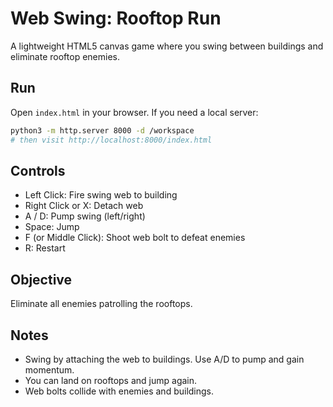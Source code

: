 # Web Swing: Rooftop Run

A lightweight HTML5 canvas game where you swing between buildings and eliminate rooftop enemies.

## Run

Open `index.html` in your browser. If you need a local server:

```bash
python3 -m http.server 8000 -d /workspace
# then visit http://localhost:8000/index.html
```

## Controls

- Left Click: Fire swing web to building
- Right Click or X: Detach web
- A / D: Pump swing (left/right)
- Space: Jump
- F (or Middle Click): Shoot web bolt to defeat enemies
- R: Restart

## Objective

Eliminate all enemies patrolling the rooftops.

## Notes

- Swing by attaching the web to buildings. Use A/D to pump and gain momentum.
- You can land on rooftops and jump again.
- Web bolts collide with enemies and buildings.
